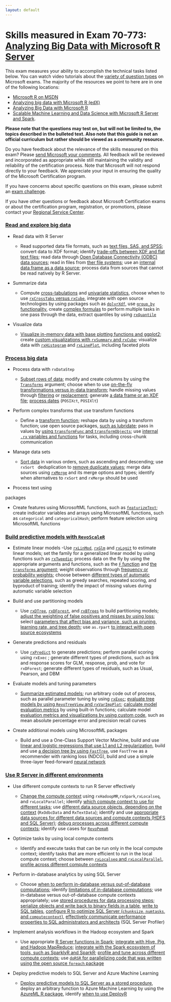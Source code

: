 ```yaml
---
layout: default
---
```


# Skills measured in Exam 70-773: [Analyzing Big Data with Microsoft R Server](https://www.microsoft.com/en-us/learning/exam-70-773.aspx)

This exam measures your ability to accomplish the technical tasks listed below. You can watch video tutorials about the [variety of question types](https://www.microsoft.com/en-us/learning/certification-exams.aspx?types=true) on Microsoft exams. The majority of the resources we point to here are in one of the following locations:

 - [Microsoft R on MSDN](https://msdn.microsoft.com/en-us/microsoft-r) 
 - [Analyzing big data with Microsoft R (edX)](https://www.edx.org/course/analyzing-big-data-microsoft-r-server-microsoft-dat213x)
 - [Analyzing Big Data with Microsoft R](https://jonsan21.gitbooks.io/analyzing-big-data-with-microsoft-r/content/)
 - [Scalable Machine Learning and Data Science with Microsoft R Server and Spark](https://bookdown.org/alizaidi/mrs-spark-ml/).

**Please note that the questions may test on, but will not be limited to, the topics described in the bulleted text. Also note that this guide is not an official curriculum but rather should be viewed as a community resource.**

Do you have feedback about the relevance of the skills measured on this exam? Please [send Microsoft your comments](mailto:mslcd@microsoft.com?subject=Skills%20measured%20feedback). All feedback will be reviewed and incorporated as appropriate while still maintaining the validity and reliability of the certification process. Note that Microsoft will not respond directly to your feedback. We appreciate your input in ensuring the quality of the Microsoft Certification program.

If you have concerns about specific questions on this exam, please submit an [exam challenge](https://www.microsoft.com/en-us/learning/certification-exam-policies.aspx?challenge=true).

If you have other questions or feedback about Microsoft Certification exams or about the certification program, registration, or promotions, please contact your [Regional Service Center](https://www.microsoft.com/en-us/learning/help.aspx).

### [Read and explore big data](https://www.microsoft.com/en-us/learning/exam-70-773.aspx#syllabus-1)

- Read data with R Server
  
  - Read supported data file formats, such as [text files, SAS, and SPSS](https://msdn.microsoft.com/en-us/microsoft-r/scaler-user-guide-data-import); convert data to XDF format; identify [trade-offs between XDF and flat text files](https://smott.gitbooks.io/introduction-to-microsoft-r-server/content/12c-xdf-vs-csv.html); read data through [Open Database Connectivity (ODBC) data sources](https://msdn.microsoft.com/en-us/microsoft-r/scaler-odbc); read in files from [ther file systems](https://msdn.microsoft.com/en-us/microsoft-r/microsoft-r-get-started-node); use an [internal data frame as a data source](https://msdn.microsoft.com/en-us/microsoft-r/scaler/rximport); process data from sources that cannot be read natively by R Server.

- Summarize data
  
  - Compute [cross-tabulations](https://msdn.microsoft.com/en-us/microsoft-r/scaler-user-guide-crosstabs) and [univariate statistics](https://msdn.microsoft.com/en-us/microsoft-r/scaler-user-guide-data-summaries), choose when to use [`rxCrossTabs` versus `rxCube`](https://msdn.microsoft.com/en-us/microsoft-r/scaler-user-guide-crosstabs), integrate with open source technologies by using packages such as [`dplyrXdf`](https://github.com/RevolutionAnalytics/dplyrXdf), use [`group_by` functionality](https://github.com/RevolutionAnalytics/dplyrXdf/blob/master/vignettes/dplyrXdf_user.Rmd), create [complex formulas](https://msdn.microsoft.com/en-us/microsoft-r/scaler-user-guide-transform-functions) to perform multiple tasks in one pass through the data, extract quantiles by using [`rxQuantile`](https://msdn.microsoft.com/en-us/microsoft-r/scaler-user-guide-data-transform)

- Visualize data
  
  - [Visualize in-memory data with base plotting functions and ggplot2](https://smott.gitbooks.io/introduction-to-microsoft-r-server/content/21d-examining-outliers.html); create [custom visualizations with `rxSummary` and `rxCube`](https://smott.gitbooks.io/introduction-to-microsoft-r-server/content/22a-reordering-neighborhoods.html); visualize data with [`rxHistogram`](https://msdn.microsoft.com/en-us/microsoft-r/scaler-getting-started) and [`rxLinePlot`](https://msdn.microsoft.com/en-us/microsoft-r/scaler-distributed-computing), including faceted plots

### [Process big data](https://www.microsoft.com/en-us/learning/exam-70-773.aspx#syllabus-2)

- Process data with  `rxDataStep`

  - [Subset rows of data](https://msdn.microsoft.com/en-us/microsoft-r/scaler-user-guide-data-transform); modify and create columns by using the [`Transforms`](https://msdn.microsoft.com/en-us/microsoft-r/scaler-user-guide-data-transform) argument; choose when to use [on-the-fly transformations versus in-data transform](https://smott.gitbooks.io/introduction-to-microsoft-r-server/content/13b-a-simple-transformation.html); handle missing values through [filtering](https://smott.gitbooks.io/introduction-to-microsoft-r-server/content/21g-filtering-by-manhattan.html) or [replacement](https://msdn.microsoft.com/en-us/microsoft-r/scaler-user-guide-data-transform); generate [a data frame or an XDF file](https://msdn.microsoft.com/en-us/microsoft-r/scaler/rxdatastep); [process dates](https://msdn.microsoft.com/en-us/microsoft-r/scaler/rximport) (`POSIXct`, `POSIXlt`)

- Perform complex transforms that use transform functions

  - Define a [transform function](https://msdn.microsoft.com/en-us/microsoft-r/scaler-user-guide-transform-functions); reshape data by using a transform function; use open source packages, [such as lubridate](https://smott.gitbooks.io/introduction-to-microsoft-r-server/content/13c-complex-transformations.html); pass in values by [using `transformFunc` and `transformObjects`](https://msdn.microsoft.com/en-us/microsoft-r/scaler-user-guide-transform-functions); use [internal `.rx` variables and functions](https://msdn.microsoft.com/en-us/microsoft-r/scaler/rxtransform) for tasks, including cross-chunk communication

- Manage data sets

  - [Sort data](https://msdn.microsoft.com/en-us/microsoft-r/scaler-user-guide-data-transform) in various orders, such as ascending and descending; use  `rxSort ` deduplication to [remove duplicate values](https://msdn.microsoft.com/en-us/microsoft-r/scaler-user-guide-data-transform); merge data sources using [`rxMerge`](https://msdn.microsoft.com/en-us/microsoft-r/scaler-user-guide-data-transform) and its merge options and types; identify when alternatives to `rxSort` and `rxMerge` should be used

- Process text using 

packages
  
  - Create features using MicrosoftML functions, such as [`featurizeText`](https://github.com/Azure/mr4ds/blob/master/Student-Resources/rmarkdown/6-MML-for-NLP.rmd);  create indicator variables and arrays using MicrosoftML functions, such as `categorical` and `categoricalHash`; perform feature selection using MicrosoftML functions

### [Build predictive models with `RevoScaleR`](https://www.microsoft.com/en-us/learning/exam-70-773.aspx#syllabus-3)

- Estimate linear models
  -Use [`rxLinMod`](https://msdn.microsoft.com/en-us/microsoft-r/scaler-user-guide-linear-model), [`rxGlm`](https://msdn.microsoft.com/en-us/microsoft-r/scaler-user-guide-generalized-linear-model) and [`rxLogit`](https://msdn.microsoft.com/en-us/microsoft-r/scaler-user-guide-logistic-regression) to estimate linear models; set the family for a generalized linear model by using functions such as [`rxTweedie`](https://msdn.microsoft.com/en-us/microsoft-r/scaler-user-guide-generalized-linear-model); process data on the fly by using the appropriate arguments and functions, such as the [`F` function](https://msdn.microsoft.com/en-us/microsoft-r/scaler-user-guide-data-summaries) and [the `transforms` argument](https://msdn.microsoft.com/en-us/microsoft-r/scaler-user-guide-data-summaries); weight observations through [frequency or probability weights](https://msdn.microsoft.com/en-us/microsoft-r/scaler-user-guide-linear-model); choose between [different types of automatic variable selections](https://msdn.microsoft.com/en-us/microsoft-r/scaler-user-guide-linear-model), such as greedy searches, repeated scoring, and byproduct of training; identify the impact of missing values during automatic variable selection

- Build and use partitioning models
  
  - Use [`rxDTree`](https://msdn.microsoft.com/en-us/microsoft-r/scaler-user-guide-decision-tree), [`rxDForest`](https://msdn.microsoft.com/en-us/microsoft-r/scaler-user-guide-decision-forest), and [`rxBTrees`](https://msdn.microsoft.com/en-us/microsoft-r/scaler-user-guide-boosting) to build partitioning models; [adjust the weighting of false positives and misses by using loss](https://msdn.microsoft.com/en-us/microsoft-r/scaler-user-guide-decision-forest); select [parameters that affect bias and variance, such as pruning, learning rate, and tree depth](https://msdn.microsoft.com/en-us/microsoft-r/scaler-user-guide-decision-tree); use `as.rpart` [to interact with open source ecosystems](https://msdn.microsoft.com/en-us/microsoft-r/scaler-user-guide-pmml)

- Generate predictions and residuals
  
  - Use [`rxPredict`](https://msdn.microsoft.com/en-us/microsoft-r/scaler-user-guide-linear-model) to generate predictions; perform parallel scoring using  `rxExec` ; generate different types of predictions, such as link and response scores for GLM, response, prob, and vote for `rxDForest`; generate different types of residuals, such as Usual, Pearson, and DBM

- Evaluate models and tuning parameters
  
  - [Summarize estimated models](https://msdn.microsoft.com/en-us/microsoft-r/scaler-user-guide-linear-model); run arbitrary code out of process, such as parallel parameter tuning by using [`rxExec`](https://msdn.microsoft.com/en-us/microsoft-r/scaler-distributed-computing); [evaluate tree models by using `RevoTreeView` and `rxVarImpPlot`](https://msdn.microsoft.com/en-us/microsoft-r/scaler-user-guide-decision-tree); [calculate model evaluation metrics](https://msdn.microsoft.com/en-us/microsoft-r/scaler-user-guide-logistic-regression) by using built-in functions; calculate model [evaluation metrics and visualizations by using custom code](https://smott.gitbooks.io/introduction-to-microsoft-r-server/content/32g-judging-predictive-performance.html), such as mean absolute percentage error and precision recall curves

- Create additional models using MicrosoftML packages
  
  - Build and use a One-Class Support Vector Machine, build and use [linear and logistic regressions that use L1 and L2 regularization](https://github.com/Azure/mr4ds/blob/master/Student-Resources/rmarkdown/6-MML-for-NLP.rmd), build and use [a decision tree by using `FastTree`](https://github.com/Azure/mr4ds/blob/master/Student-Resources/rmarkdown/6-MML-for-NLP.rmd), use `FastTree` as a recommender with ranking loss (NDCG), build and use a simple three-layer feed-forward [neural network](https://github.com/Azure/mr4ds/blob/master/Student-Resources/rmarkdown/6-MML-for-NLP.rmd)

### [Use R Server in different environments](https://www.microsoft.com/en-us/learning/exam-70-773.aspx#syllabus-4)

- Use different compute contexts to run R Server effectively
  
  - [Change the compute context](https://msdn.microsoft.com/en-us/microsoft-r/scaler-distributed-computing) using `rxHadoopMR`,`rxSpark`,`rxLocalseq`, and `rxLocalParallel`; identify [which compute context to use for different tasks](https://msdn.microsoft.com/en-us/microsoft-r/scaler-distributed-computing); use [different data source objects, depending on the context](https://msdn.microsoft.com/en-us/microsoft-r/scaler-distributed-computing) (`RxOdbcData` and `RxTextData`); identify and use [appropriate data sources for different data sources and compute contexts (HDFS and SQL Server)](https://msdn.microsoft.com/en-us/microsoft-r/scaler-distributed-computing); [debug processes across different compute contexts](https://msdn.microsoft.com/en-us/microsoft-r/scaler-distributed-computing); identify use cases for [`RevoPemaR`](https://msdn.microsoft.com/en-us/microsoft-r/pemar-getting-started)

- Optimize tasks by using local compute contexts
  
  - Identify and execute tasks that can be run only in the local compute context; identify tasks that are more efficient to run in the local compute context; choose between [`rxLocalseq` and `rxLocalParallel`](https://msdn.microsoft.com/en-us/microsoft-r/scaler-distributed-computing), [profile across different compute contexts](https://msdn.microsoft.com/en-us/microsoft-r/scaler-distributed-computing)

- Perform in-database analytics by using SQL Server
  
  - Choose [when to perform in-database versus out-of-database computations](https://smott.gitbooks.io/introduction-to-microsoft-r-server/content/41c-deploying-to-sql-server-demo.html); identify [limitations of in-database computations](https://smott.gitbooks.io/introduction-to-microsoft-r-server/content/41c-deploying-to-sql-server-demo.html); use in-database versus out-of-database compute contexts appropriately; use [stored procedures for data processing steps](https://msdn.microsoft.com/en-us/library/mt683483.aspx); [serialize objects and write back to binary fields in a table](https://smott.gitbooks.io/introduction-to-microsoft-r-server/content/41c-deploying-to-sql-server-demo.html), [write to SQL tables](https://msdn.microsoft.com/en-us/library/mt634286.aspx), [configure R to optimize SQL Server (`chunksize`, `numtasks`, and `computecontext`)](https://msdn.microsoft.com/en-us/library/mt723571.aspx), [effectively communicate performance properties to SQL administrators and architects](https://msdn.microsoft.com/en-us/library/mt723574.aspx) (SQL Server Profiler)

- Implement analysis workflows in the Hadoop ecosystem and Spark
  
  - Use appropriate [R Server functions in Spark](https://msdn.microsoft.com/en-us/microsoft-r/scaler-spark-getting-started); [integrate with Hive, Pig, and Hadoop MapReduce](https://docs.microsoft.com/en-us/azure/hdinsight/hdinsight-hadoop-r-server-get-started#accessing-data-in-hive-and-parquet); [integrate with the Spark ecosystem of tools, such as SparklyR and SparkR](https://bookdown.org/alizaidi/mrs-spark-ml/apache-spark-1.html#mllib); [profile and tune across different compute contexts](https://msdn.microsoft.com/en-us/microsoft-r/scaler-distributed-computing); use [`doRSR` for parallelizing code that was written using the open source `foreach` package](https://msdn.microsoft.com/en-us/microsoft-r/scaler-distributed-computing)

- Deploy predictive models to SQL Server and Azure Machine Learning
  
  - [Deploy predictive models to SQL Server as a stored procedure](https://msdn.microsoft.com/en-us/library/mt634292.aspx), deploy an arbitrary function to Azure Machine Learning by using the [AzureML R package](https://cran.r-project.org/web/packages/AzureML/vignettes/getting_started.html), identify [when to use DeployR](https://msdn.microsoft.com/en-us/microsoft-r/deployr-about)
